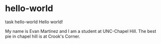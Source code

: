# hello-world
task hello-world
Hello world! 

My name is Evan Martinez and I am a student at UNC-Chapel Hill. The best pie in chapel hill is at Crook's Corner.
